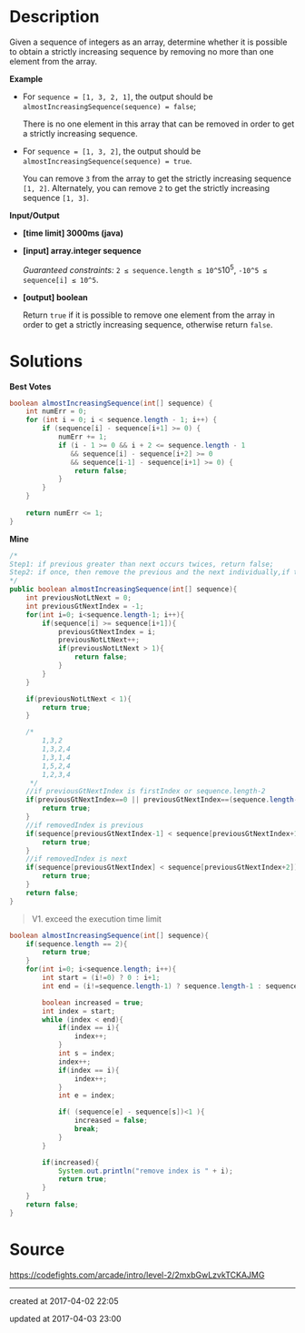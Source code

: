 # Description

Given a sequence of integers as an array, determine whether it is possible to obtain a strictly increasing sequence by removing no more than one element from the array.

**Example**

- For `sequence = [1, 3, 2, 1]`, the output should be
  `almostIncreasingSequence(sequence) = false`;

  There is no one element in this array that can be removed in order to get a strictly increasing sequence.

- For `sequence = [1, 3, 2]`, the output should be
  `almostIncreasingSequence(sequence) = true`.

  You can remove `3` from the array to get the strictly increasing sequence `[1, 2]`. Alternately, you can remove `2` to get the strictly increasing sequence `[1, 3]`.

**Input/Output**

- **[time limit] 3000ms (java)**


- **[input] array.integer sequence**

  *Guaranteed constraints:*
  `2 ≤ sequence.length ≤ 10^5`$10^5$,
  `-10^5 ≤ sequence[i] ≤ 10^5`.

- **[output] boolean**

  Return `true` if it is possible to remove one element from the array in order to get a strictly increasing sequence, otherwise return `false`.

# Solutions

**Best Votes**

``` java
boolean almostIncreasingSequence(int[] sequence) {
    int numErr = 0;
    for (int i = 0; i < sequence.length - 1; i++) {
        if (sequence[i] - sequence[i+1] >= 0) {
            numErr += 1;
            if (i - 1 >= 0 && i + 2 <= sequence.length - 1
               && sequence[i] - sequence[i+2] >= 0
               && sequence[i-1] - sequence[i+1] >= 0) {
                return false;
            }
        }
    }
    
    return numErr <= 1;
}
```

**Mine**

``` java
/*
Step1: if previous greater than next occurs twices, return false;
Step2: if once, then remove the previous and the next individually,if the previous of removed index less than the next of removed index,return true. else return false.
*/
public boolean almostIncreasingSequence(int[] sequence){
    int previousNotLtNext = 0;
    int previousGtNextIndex = -1;
    for(int i=0; i<sequence.length-1; i++){
        if(sequence[i] >= sequence[i+1]){
            previousGtNextIndex = i;
            previousNotLtNext++;
            if(previousNotLtNext > 1){
                return false;
            }
        }
    }

    if(previousNotLtNext < 1){
        return true;
    }

    /*
        1,3,2
        1,3,2,4
        1,3,1,4
        1,5,2,4
        1,2,3,4
     */
    //if previousGtNextIndex is firstIndex or sequence.length-2
    if(previousGtNextIndex==0 || previousGtNextIndex==(sequence.length-2) ){
        return true;
    }
    //if removedIndex is previous
    if(sequence[previousGtNextIndex-1] < sequence[previousGtNextIndex+1]){
        return true;
    }
    //if removedIndex is next
    if(sequence[previousGtNextIndex] < sequence[previousGtNextIndex+2]){
        return true;
    }
    return false;
}
```

> V1. exceed the execution time limit

``` java
boolean almostIncreasingSequence(int[] sequence){
    if(sequence.length == 2){
        return true;
    }
    for(int i=0; i<sequence.length; i++){
        int start = (i!=0) ? 0 : i+1;
        int end = (i!=sequence.length-1) ? sequence.length-1 : sequence.length-2;

        boolean increased = true;
        int index = start;
        while (index < end){
            if(index == i){
                index++;
            }
            int s = index;
            index++;
            if(index == i){
                index++;
            }
            int e = index;

            if( (sequence[e] - sequence[s])<1 ){
                increased = false;
                break;
            }
        }

        if(increased){
            System.out.println("remove index is " + i);
            return true;
        }
    }
    return false;
}
```

# Source

https://codefights.com/arcade/intro/level-2/2mxbGwLzvkTCKAJMG



---

created at 2017-04-02 22:05

updated at 2017-04-03 23:00